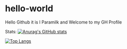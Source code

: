 # hello-world

Hello Github it is I Paramilk and Welcome to my GH Profile 

Stats:
[![Anurag's GitHub stats](https://github-readme-stats.vercel.app/api?username=Paramilk)](https://github.com/anuraghazra/github-readme-stats)

[![Top Langs](https://github-readme-stats.vercel.app/api/top-langs/?username=Paramilk)](https://github.com/anuraghazra/github-readme-stats)


